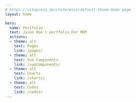 ```yaml
---
# https://vitepress.dev/reference/default-theme-home-page
layout: home

hero:
  name: Portfolio
  text: Jason Hoo's portfolio For MDM
  actions:
  - theme: alt
    text: Pages
    link: /pages/
  - theme: alt
    text: Vue Components
    link: /vueComponents/
  - theme: alt
    text: Charts
    link: /charts/
  - theme: alt
    text: Codes
    link: /codes/
---
```


